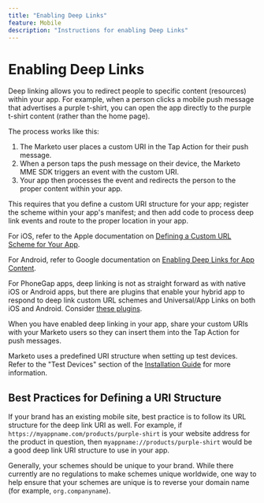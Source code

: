```yaml
---
title: "Enabling Deep Links"
feature: Mobile
description: "Instructions for enabling Deep Links"
---
```


# Enabling Deep Links

Deep linking allows you to redirect people to specific content (resources) within your app. For example, when a person clicks a mobile push message that advertises a purple t-shirt, you can open the app directly to the purple t-shirt content (rather than the home page).

The process works like this:

1. The Marketo user places a custom URI in the Tap Action for their push message.
1. When a person taps the push message on their device, the Marketo MME SDK triggers an event with the custom URI.
1. Your app then processes the event and redirects the person to the proper content within your app.

This requires that you define a custom URI structure for your app; register the scheme within your app's manifest; and then add code to process deep link events and route to the proper location in your app.

For iOS, refer to the Apple documentation on [Defining a Custom URL Scheme for Your App](https://developer.apple.com/documentation/xcode/defining-a-custom-url-scheme-for-your-app).

For Android, refer to Google documentation on [Enabling Deep Links for App Content](https://developer.android.com/training/app-links/deep-linking).

For PhoneGap apps, deep linking is not as straight forward as with native iOS or Android apps, but there are plugins that enable your hybrid app to respond to deep link custom URL schemes and Universal/App Links on both iOS and Android. Consider [these plugins](https://cordova.apache.org/plugins/?q=deeplink).

When you have enabled deep linking in your app, share your custom URIs with your Marketo users so they can insert them into the Tap Action for push messages.

Marketo uses a predefined URI structure when setting up test devices. Refer to the "Test Devices" section of the [Installation Guide](installation.md) for more information.

## Best Practices for Defining a URI Structure

If your brand has an existing mobile site, best practice is to follow its URL structure for the deep link URI as well. For example, if `https://myappname.com/products/purple-shirt` is your website address for the product in question, then `myappname://products/purple-shirt` would be a good deep link URI structure to use in your app.

Generally, your schemes should be unique to your brand. While there currently are no regulations to make schemes unique worldwide, one way to help ensure that your schemes are unique is to reverse your domain name (for example, `org.companyname`).
